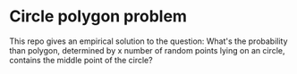 # Circle polygon problem
This repo gives an empirical solution to the question:
What's the probability than polygon, determined by x number of random points lying on an circle, contains the middle point of the circle?
